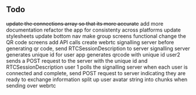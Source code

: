 ## Todo

~~update the connections array so that its more accurate~~
add more documentation
refactor the app for consistenty across platforms
update stylesheets
update bottom nav
make group screens functional
change the QR code screens
add API calls
create webrtc signalling server
before generating qr code, send RTCSessionDescription to server
signalling server generates unique id for user
app generates qrcode with unique id
user2 sends a POST request to the server with the unique id and RTCSessionDescription
user 1 polls the signalling server
when each user is connected and complete, send POST request to server indicating they are ready to exchange information
split up user avatar string into chunks when sending over webrtc